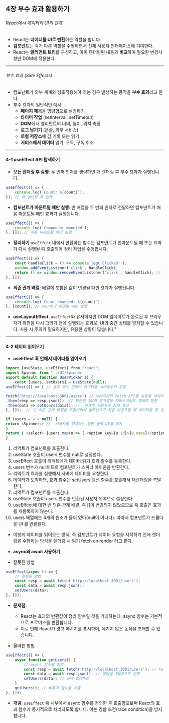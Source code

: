 ## 4장 부수 효과 활용하기

###### React에서 데이터와 UI의 관계

-   React는 **데이터를 UI로 변환**하는 역할을 합니다.
-   **컴포넌트**는 각기 다른 역할을 수행하면서 전체 사용자 인터페이스에 기여한다.
-   React는 **엘리먼트 트리**를 구성하고, 이미 렌더링된 내용과 **비교**하여 필요한 변경사항만 DOM에 적용한다.

---

###### 부수 효과 (Side Effects)

-   컴포넌트가 외부 세계와 상호작용해야 하는 경우 발생하는 동작을 **부수 효과**라고 한다.
-   부수 효과의 일반적인 예시:
    -   **페이지 제목**을 명령형으로 설정하기
    -   **타이머 작업** (setInterval, setTimeout)
    -   **DOM**에서 엘리먼트의 너비, 높이, 위치 측정
    -   **로그 남기기** (콘솔, 외부 서비스)
    -   **로컬 저장소**에 값 기록 또는 읽기
    -   **서비스에서 데이터** 읽기, 구독, 구독 취소

---

#### 4-1 useEffect API 탐색하기

-   **모든 렌더링 후 실행**: 두 번째 인자를 생략하면 매 렌더링 후 부수 효과가 실행됩니다.

```javascript
useEffect(() => {
    console.log(`Count: ${count}`);
}); // 매 렌더링 후 실행
```

-   **컴포넌트가 마운트될 때만 실행**: 빈 배열을 두 번째 인자로 전달하면 컴포넌트가 처음 마운트될 때만 효과가 실행됩니다.

```javascript
useEffect(() => {
    console.log('Component mounted');
}, []); // 처음 마운트될 때만 실행
```

-   **정리하기**:`useEffect` 내에서 반환하는 함수는 컴포넌트가 언마운트될 때 또는 효과가 다시 실행될 때 호출되어 정리 작업을 수행합니다.

```javascript
useEffect(() => {
    const handleClick = () => console.log('Clicked!');
    window.addEventListener('click', handleClick);
    return () => window.removeEventListener('click', handleClick); // 정리 코드
}, []);
```

-   **의존 관계 배열**: 배열에 포함된 값이 변경될 때만 효과가 실행됩니다.

```javascript
useEffect(() => {
    console.log(`Count changed: ${count}`);
}, [count]); // count가 변경될 때만 실행
```

-   **useLayoutEffect**: `useEffect`와 유사하지만 DOM 업데이트가 완료된 후 브라우저가 화면을 다시 그리기 전에 실행되는 효과로, UI의 중간 상태를 방지할 수 있습니다. 사용 시 주의가 필요하지만, 유용한 상황이 많습니다."

---

#### 4-2 테이터 읽어오기

-   **useEffect 훅 안에서 데이터를 읽어오기**

```javascript
import {useState, useEffect} from "react";
import Spinner from "../UI/Spinner
export default function UserPicker () {
    const [users, setUsers] = useState(null);
useEffect(() => { // 효과 함수 안에서 데이터를 서버로부터 읽음

fetch("http://localhost:3001/users") // 브라우저의 fetch API를 사용해 데이터베이스 요청을 만듦
.then(resp => resp.json())  // 반환된 JSON 문자열을 자바스크립트 객체로 변환
.then(data => setUsers(data)); //  적재한 사용자로 상태 갱신
}, []);  // 빈 의존 관계 배열을 포함시켜서 컴포넌트가 처음 마운트될 때 데이터를 한 번만 적재하게 만듦

if (users = = = null) {
return <Spinner/> //  사용자를 적재하는 동안 폴백 UI를 표시
}
return ( <select> {users.map(u => ( <option key={u.id}>{u.name}</option> ))} </select> );
}
```

1.  리액트가 컴포넌트를 호출한다.
2.  useState 호출이 users 변수를 null로 설정한다.
3.  useEffect 호출이 리액트에게 데이터 읽기 효과 함수를 등록한다.
4.  users 변수가 null이므로 컴포넌트가 스피너 아이콘을 반환한다.
5.  리액트가 효과를 실행해서 서버에 데이터를 요청한다.
6.  데이터가 도착하면, 효과 함수는 setUsers 갱신 함수를 호출해서 재렌더링을 촉발한다.
7.  리액트가 컴포넌트를 호출한다.
8.  useState 호출이 users 변수를 반환된 사용자 목록으로 설정한다.
9.  useEffect에 대한 빈 의존 관계 배열, 즉 []이 변경되지 않았으므로 훅 호출은 효과를 재등록하지 않는다.
10. users 배열에는 4개의 원소가 들어 있다(null이 아니다). 따라서 컴포넌트가 드롭다운 UI 를 반환한다.

-   이렇게 데이터를 읽어오는 방식, 즉 컴포넌트가 데이터 요청을 시작하기 전에 렌더링을 수행하는 방식을 렌더링 시 읽기 fetch on render 라고 한다.

-   **async와 await 사용하기**

-   잘못된 방법

```javascript
useEffect(async () => {
    // 잘못된 방법
    const resp = await fetch('http://localhost:3001/users');
    const data = await resp.json();
    setUsers(data);
}, []);
```

-   **문제점**:

    -   React는 효과의 반환값이 정리 함수일 것을 기대하는데, async 함수는 기본적으로 프로미스를 반환합니다.
    -   이로 인해 React가 경고 메시지를 표시하며, 예기치 않은 동작을 초래할 수 있습니다.

-   올바른 방법

```javascript
useEffect(() => {
    async function getUsers() {
        // async 함수를 정의
        const resp = await fetch('http://localhost:3001/users'); // fetch 호출
        const data = await resp.json(); // 응답을 JSON으로 변환
        setUsers(data); // 상태 업데이트
    }
    getUsers(); // 비동기 함수를 호출
}, []);
```

-   **개념**: `useEffect` 훅 내부에서 async 함수를 정의한 후 호출함으로써 React의 효과 함수가 동기적으로 처리되도록 합니다. 이는 경합 조건(race condition)을 방지합니다.
